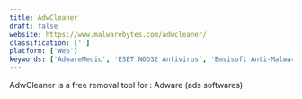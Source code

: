 ```yaml
---
title: AdwCleaner
draft: false 
website: https://www.malwarebytes.com/adwcleaner/
classification: ['']
platform: ['Web']
keywords: ['AdwareMedic', 'ESET NOD32 Antivirus', 'Emsisoft Anti-Malware', 'Emsisoft Emergency Kit', 'FreeFixer', 'HijackThis', 'Kaspersky AntiVirus', 'Kaspersky Virus Removal Tool', 'LOARIS', 'NoBot', 'RunScanner', 'SecureAPlus', 'Spybot - Search & Destroy', 'Spyware Terminator', 'Windows Defender', 'ZHPCleaner', 'iAntiVirus']
---
```

AdwCleaner is a free removal tool for :
Adware (ads softwares)